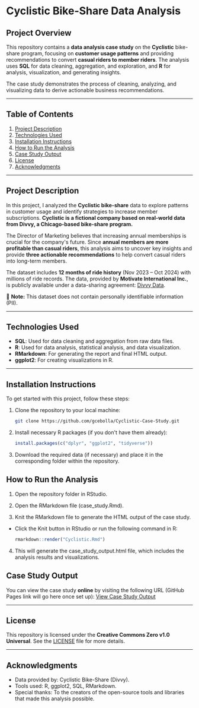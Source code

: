 # Cyclistic Bike-Share Data Analysis

## Project Overview
This repository contains a **data analysis case study** on the **Cyclistic** bike-share program, focusing on **customer usage patterns** and providing recommendations to convert **casual riders to member riders**. The analysis uses **SQL** for data cleaning, aggregation, and exploration, and **R** for analysis, visualization, and generating insights.

The case study demonstrates the process of cleaning, analyzing, and visualizing data to derive actionable business recommendations.

---

## Table of Contents
1. [Project Description](#project-description)
2. [Technologies Used](#technologies-used)
3. [Installation Instructions](#installation-instructions)
4. [How to Run the Analysis](#how-to-run-the-analysis)
5. [Case Study Output](#case-study-output)
6. [License](#license)
7. [Acknowledgments](#acknowledgments)

---

## Project Description
In this project, I analyzed the **Cyclistic bike-share** data to explore patterns in customer usage and identify strategies to increase member subscriptions. **Cyclistic is a fictional company based on real-world data from Divvy, a Chicago-based bike-share program.**  

The Director of Marketing believes that increasing annual memberships is crucial for the company's future. Since **annual members are more profitable than casual riders**, this analysis aims to uncover key insights and provide **three actionable recommendations** to help convert casual riders into long-term members.  

The dataset includes **12 months of ride history** (Nov 2023 – Oct 2024) with millions of ride records. The data, provided by **Motivate International Inc.**, is publicly available under a data-sharing agreement: [Divvy Data](https://divvy-tripdata.s3.amazonaws.com/index.html).

🔹 **Note:** This dataset does not contain personally identifiable information (PII).

---

## Technologies Used
- **SQL**: Used for data cleaning and aggregation from raw data files.
- **R**: Used for data analysis, statistical analysis, and data visualization.
- **RMarkdown**: For generating the report and final HTML output.
- **ggplot2**: For creating visualizations in R.

---

## Installation Instructions
To get started with this project, follow these steps:

1. Clone the repository to your local machine:
   ```bash
   git clone https://github.com/gcebolla/Cyclistic-Case-Study.git
   
2. Install necessary R packages (if you don't have them already):
   ```R
   install.packages(c("dplyr", "ggplot2", "tidyverse"))

4. Download the required data (if necessary) and place it in the corresponding folder within the repository.

## How to Run the Analysis
1. Open the repository folder in RStudio.

2. Open the RMarkdown file (case_study.Rmd).

3. Knit the RMarkdown file to generate the HTML output of the case study.

- Click the Knit button in RStudio or run the following command in R:
  ```R
  rmarkdown::render("Cyclistic.Rmd")
  
4. This will generate the case_study_output.html file, which includes the analysis results and visualizations.
   
## Case Study Output
You can view the case study **online** by visiting the following URL (GitHub Pages link will go here once set up):
[View Case Study Output](https://gcebolla.github.io/Cyclistic-Case-Study/Cyclistic_Output.html)

---

## License
This repository is licensed under the **Creative Commons Zero v1.0 Universal**. See the [LICENSE](LICENSE) file for more details.

---

## Acknowledgments
- Data provided by: Cyclistic Bike-Share (Divvy).
- Tools used: R, ggplot2, SQL, RMarkdown.
- Special thanks: To the creators of the open-source tools and libraries that made this analysis possible.
